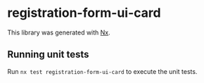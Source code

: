 # registration-form-ui-card

This library was generated with [Nx](https://nx.dev).

## Running unit tests

Run `nx test registration-form-ui-card` to execute the unit tests.

